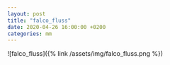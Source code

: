 ```yaml
---
layout: post
title: "falco_fluss"
date: 2020-04-26 16:00:00 +0200
categories: mm
---
```

![falco_fluss]({% link /assets/img/falco_fluss.png %})

